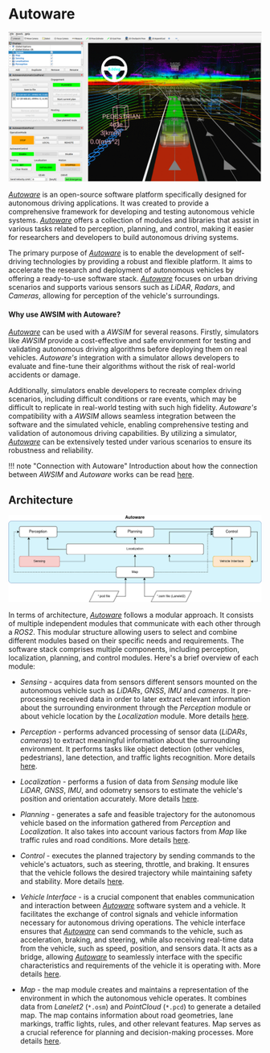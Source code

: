 # Autoware
![](autoware_ss.png)

[*Autoware*](https://github.com/autowarefoundation/autoware) is an open-source software platform specifically designed for autonomous driving applications. It was created to provide a comprehensive framework for developing and testing autonomous vehicle systems. [*Autoware*](https://github.com/autowarefoundation/autoware) offers a collection of modules and libraries that assist in various tasks related to perception, planning, and control, making it easier for researchers and developers to build autonomous driving systems.

The primary purpose of [*Autoware*](https://github.com/autowarefoundation/autoware) is to enable the development of self-driving technologies by providing a robust and flexible platform. It aims to accelerate the research and deployment of autonomous vehicles by offering a ready-to-use software stack. [*Autoware*](https://github.com/autowarefoundation/autoware) focuses on urban driving scenarios and supports various sensors such as *LiDAR*, *Radars*, and *Cameras*, allowing for perception of the vehicle's surroundings.


#### Why use AWSIM with Autoware?

[*Autoware*](https://github.com/autowarefoundation/autoware) can be used with a *AWSIM* for several reasons. Firstly, simulators like *AWSIM* provide a cost-effective and safe environment for testing and validating autonomous driving algorithms before deploying them on real vehicles. *Autoware's* integration with a simulator allows developers to evaluate and fine-tune their algorithms without the risk of real-world accidents or damage.

Additionally, simulators enable developers to recreate complex driving scenarios, including difficult conditions or rare events, which may be difficult to replicate in real-world testing with such high fidelity. *Autoware's* compatibility with a *AWSIM* allows seamless integration between the software and the simulated vehicle, enabling comprehensive testing and validation of autonomous driving capabilities. By utilizing a simulator, [*Autoware*](https://github.com/autowarefoundation/autoware) can be extensively tested under various scenarios to ensure its robustness and reliability.

!!! note "Connection with Autoware"
    Introduction about how the connection between *AWSIM* and *Autoware* works can be read [here](../ConnectionWithAutoware/).

## Architecture
![](autoware.png)



In terms of architecture, [*Autoware*](https://github.com/autowarefoundation/autoware) follows a modular approach. It consists of multiple independent modules that communicate with each other through a *ROS2*. This modular structure allowing users to select and combine different modules based on their specific needs and requirements. The software stack comprises multiple components, including perception, localization, planning, and control modules. Here's a brief overview of each module:

- *Sensing* -  acquires data from sensors different sensors mounted on the autonomous vehicle such as *LiDARs*, *GNSS*, *IMU* and *cameras*. It pre-processing received data in order to later extract relevant information about the surrounding environment through the *Perception* module or about vehicle location by the *Localization* module.
More details [here](https://autowarefoundation.github.io/autoware-documentation/main/design/autoware-architecture/sensing/).

- *Perception* - performs advanced processing of sensor data (*LiDARs*, *cameras*) to extract meaningful information about the surrounding environment. It performs tasks like object detection (other vehicles, pedestrians), lane detection, and traffic lights recognition. More details [here](https://autowarefoundation.github.io/autoware-documentation/main/design/autoware-architecture/perception/).

- *Localization* - performs a fusion of data from *Sensing* module like *LiDAR*, *GNSS*, *IMU*, and odometry sensors to estimate the vehicle's position and orientation accurately. More details [here](https://autowarefoundation.github.io/autoware-documentation/main/design/autoware-architecture/localization/).

- *Planning* - generates a safe and feasible trajectory for the autonomous vehicle based on the information gathered from *Perception* and *Localization*. It also takes into account various factors from *Map* like traffic rules and road conditions. More details [here](https://autowarefoundation.github.io/autoware-documentation/main/design/autoware-architecture/planning/).

- *Control* - executes the planned trajectory by sending commands to the vehicle's actuators, such as steering, throttle, and braking. It ensures that the vehicle follows the desired trajectory while maintaining safety and stability. More details [here](https://autowarefoundation.github.io/autoware-documentation/main/design/autoware-architecture/control/).

- *Vehicle Interface* - is a crucial component that enables communication and interaction between [*Autoware*](https://github.com/autowarefoundation/autoware) software system and a vehicle. It facilitates the exchange of control signals and vehicle information necessary for autonomous driving operations. The vehicle interface ensures that [*Autoware*](https://github.com/autowarefoundation/autoware) can send commands to the vehicle, such as acceleration, braking, and steering, while also receiving real-time data from the vehicle, such as speed, position, and sensors data. It acts as a bridge, allowing [*Autoware*](https://github.com/autowarefoundation/autoware) to seamlessly interface with the specific characteristics and requirements of the vehicle it is operating with. More details [here](https://autowarefoundation.github.io/autoware-documentation/main/design/autoware-architecture/vehicle/).

- *Map* - the map module creates and maintains  a representation of the environment in which the autonomous vehicle operates. It combines data from *Lanelet2* (`*.osm`) and *PointCloud* (`*.pcd`) to generate a detailed map. The map contains information about road geometries, lane markings, traffic lights, rules, and other relevant features. Map serves as a crucial reference for planning and decision-making processes. More details [here](https://autowarefoundation.github.io/autoware-documentation/main/design/autoware-architecture/map/).
  